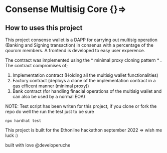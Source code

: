 # Consense Multisig Core {}=>

## How to uses this project

This project consense wallet is a DAPP for carrying out multisig operation (Banking and Signing transaction) in consenus with a percentage of the qourom members. A frontend is developed to easy user experence. 

The contract was implemented using the * minimal proxy cloning pattern * . The contract compromises of;
1. Implementation contract (Holding all the multisig wallet functionalities)
2. Factory contract (deploys a clone of the implementation contract in a gas efficent manner (minimal proxy))
3. Bank contract (for handling finacial operations of the multisig wallet and can also be used by a normal EOA)


NOTE: Test script has been writen for this project, if you clone or fork the repo do well the run the test just to be sure



```shell
npx hardhat test
```


This project is built for the Ethonline hackathon september 2022 => wish me luck :)


built with love @developeruche
